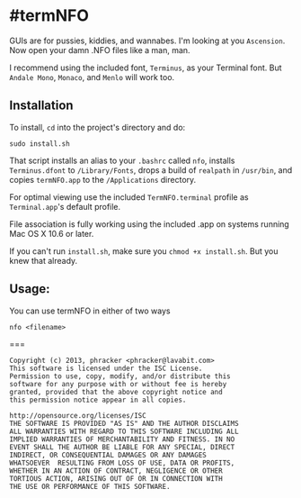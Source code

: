 #termNFO
===
GUIs are for pussies, kiddies, and wannabes.  I'm looking at you `Ascension`.  Now open your damn .NFO files like a man, man.

I recommend using the included font, `Terminus`, as your Terminal font.  But `Andale Mono`, `Monaco`, and `Menlo` will work too.

Installation
---
To install, `cd` into the project's directory and do:

```
sudo install.sh
```

That script installs an alias to your `.bashrc` called `nfo`, installs `Terminus.dfont` to `/Library/Fonts`, drops a build of `realpath` in `/usr/bin`, and copies `termNFO.app` to the `/Applications` directory.

For optimal viewing use the included `TermNFO.terminal` profile as `Terminal.app`'s default profile.

File association is fully working using the included .app on systems running Mac OS X 10.6 or later.

If you can't run `install.sh`, make sure you `chmod +x install.sh`.  But you knew that already.

Usage:
---
You can use termNFO in either of two ways
```
nfo <filename>
```

===
```
Copyright (c) 2013, phracker <phracker@lavabit.com>
This software is licensed under the ISC License.
Permission to use, copy, modify, and/or distribute this
software for any purpose with or without fee is hereby
granted, provided that the above copyright notice and
this permission notice appear in all copies.

http://opensource.org/licenses/ISC
THE SOFTWARE IS PROVIDED "AS IS" AND THE AUTHOR DISCLAIMS
ALL WARRANTIES WITH REGARD TO THIS SOFTWARE INCLUDING ALL
IMPLIED WARRANTIES OF MERCHANTABILITY AND FITNESS. IN NO
EVENT SHALL THE AUTHOR BE LIABLE FOR ANY SPECIAL, DIRECT
INDIRECT, OR CONSEQUENTIAL DAMAGES OR ANY DAMAGES 
WHATSOEVER  RESULTING FROM LOSS OF USE, DATA OR PROFITS,
WHETHER IN AN ACTION OF CONTRACT, NEGLIGENCE OR OTHER 
TORTIOUS ACTION, ARISING OUT OF OR IN CONNECTION WITH 
THE USE OR PERFORMANCE OF THIS SOFTWARE.
```